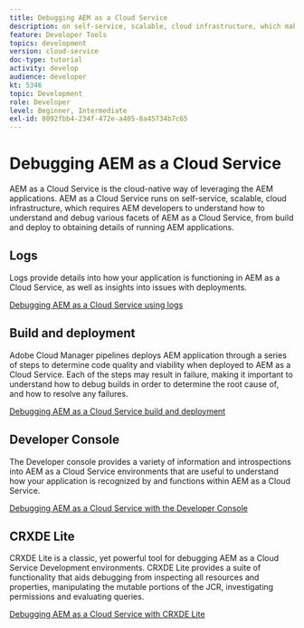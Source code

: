 ```yaml
---
title: Debugging AEM as a Cloud Service
description: on self-service, scalable, cloud infrastructure, which makes requires AEM developers to understand how to understand and debug various facets of AEM as a Cloud Service, from build and deploy to obtaining details of running AEM applications.
feature: Developer Tools
topics: development
version: cloud-service
doc-type: tutorial
activity: develop
audience: developer
kt: 5346
topic: Development
role: Developer
level: Beginner, Intermediate
exl-id: 8092fbb4-234f-472e-a405-8a45734b7c65
---
```

# Debugging AEM as a Cloud Service

AEM as a Cloud Service is the cloud-native way of leveraging the AEM applications. AEM as a Cloud Service runs on self-service, scalable, cloud infrastructure, which requires AEM developers to understand how to understand and debug various facets of AEM as a Cloud Service, from build and deploy to obtaining details of running AEM applications.

## Logs

Logs provide details into how your application is functioning in AEM as a Cloud Service, as well as insights into issues with deployments.

[Debugging AEM as a Cloud Service using logs](./logs.md)

## Build and deployment

Adobe Cloud Manager pipelines deploys AEM application through a series of steps to determine code quality and viability when deployed to AEM as a Cloud Service. Each of the steps may result in failure, making it important to understand how to debug builds in order to determine the root cause of, and how to resolve any failures.

[Debugging AEM as a Cloud Service build and deployment](./build-and-deployment.md)

## Developer Console

The Developer console provides a variety of information and introspections into AEM as a Cloud Service environments that are useful to understand how your application is recognized by and functions within AEM as a Cloud Service.

[Debugging AEM as a Cloud Service with the Developer Console](./developer-console.md)   

## CRXDE Lite

CRXDE Lite is a classic, yet powerful tool for debugging AEM as a Cloud Service Development environments. CRXDE Lite provides a suite of functionality that aids debugging from inspecting all resources and properties, manipulating the mutable portions of the JCR, investigating permissions and evaluating queries. 

[Debugging AEM as a Cloud Service with CRXDE Lite](./crxde-lite.md)
